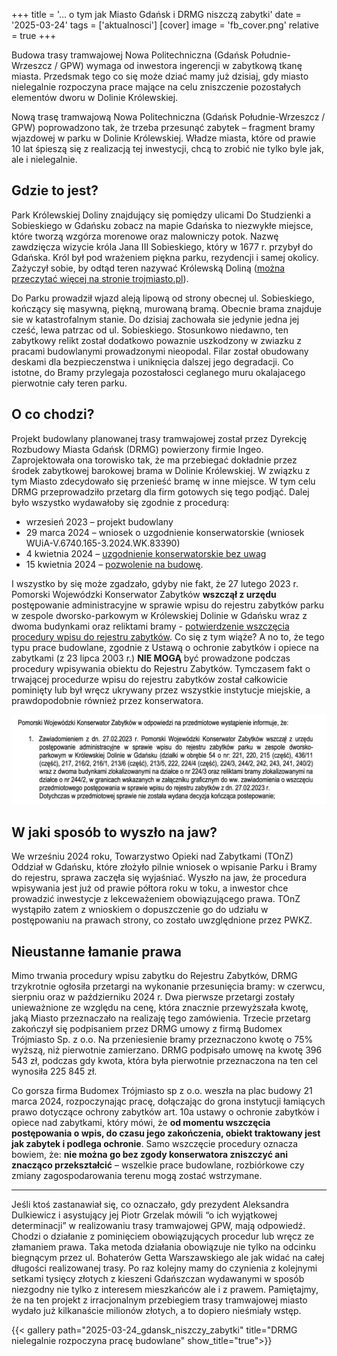 +++
title = '… o tym jak Miasto Gdańsk i DRMG niszczą zabytki'
date = '2025-03-24'
tags = ['aktualnosci']
[cover]
    image = 'fb_cover.png' 
    relative = true
+++

Budowa trasy tramwajowej Nowa Politechniczna (Gdańsk Południe-Wrzeszcz / GPW) wymaga od inwestora ingerencji w zabytkową tkanę miasta. Przedsmak tego co się może dziać mamy już dzisiaj, gdy miasto nielegalnie rozpoczyna prace mające na celu zniszczenie pozostałych elementów dworu w Dolinie Królewskiej.

<!-- more -->

Nową trasę tramwajową Nowa Politechniczna (Gdańsk Południe-Wrzeszcz / GPW)  poprowadzono tak, że trzeba przesunąć zabytek – fragment bramy wjazdowej w parku w Dolinie Królewskiej. Władze miasta, które od prawie 10 lat śpieszą się z realizacją tej inwestycji, chcą to zrobić nie tylko byle jak, ale i nielegalnie.

## Gdzie to jest?

Park Królewskiej Doliny znajdujący się pomiędzy ulicami Do Studzienki a Sobieskiego w Gdańsku zobacz na mapie Gdańska to niezwykłe miejsce, które tworzą wzgórza morenowe oraz malowniczy potok. Nazwę zawdzięcza wizycie króla Jana III Sobieskiego, który w 1677 r. przybył do Gdańska. Król był pod wrażeniem piękna parku, rezydencji i samej okolicy. Zażyczył sobie, by odtąd teren nazywać Królewską Doliną ([można przeczytać więcej na stronie trojmiasto.pl](https://www.trojmiasto.pl/historia/Niezwykla-historia-Krolewskiej-Doliny-w-Gdansku-n136349.html)).

Do Parku prowadził wjazd aleją lipową od strony obecnej ul. Sobieskiego, kończący się masywną, piękną, murowaną bramą. Obecnie brama znajduje sie w katastrofalnym stanie. Do dzisiaj zachowała sie jedynie jedna jej cześć, lewa patrzac od ul. Sobieskiego. Stosunkowo niedawno, ten zabytkowy relikt został dodatkowo powaznie uszkodzony w zwiazku z pracami budowlanymi prowadzonymi nieopodal. Filar został obudowany deskami dla bezpieczenstwa i uniknięcia dalszej jego degradacji. Co istotne, do Bramy przylegaja pozostałosci ceglanego muru okalajacego pierwotnie cały teren parku.

## O co chodzi? 

Projekt budowlany planowanej trasy tramwajowej  został przez Dyrekcję Rozbudowy Miasta Gdańsk (DRMG) powierzony firmie Ingeo. Zaprojektowała ona torowisko tak, że  ma przebiegać dokładnie przez środek zabytkowej barokowej brama w Dolinie Królewskiej. W związku z tym Miasto zdecydowało się przenieść bramę w inne miejsce. W tym celu DRMG przeprowadziło przetarg dla firm gotowych się tego podjąć.  Dalej było wszystko wydawałoby się zgodnie z procedurą: 
* wrzesień 2023 – projekt budowlany 
* 29 marca 2024 – wniosek o uzgodnienie konserwatorskie (wniosek WUiA-V.6740.165-3.2024.WK.83390)
* 4 kwietnia 2024 – [uzgodnienie konserwatorskie bez uwag](2024-11-20_Konserwator_ZN.5152.133.2024.ReKo.pdf)  
* 15 kwietnia 2024 – [pozwolenie na budowę](2024-04-15_decyzja_pozwolenie_na_budowe.pdf). 

I wszystko by się może zgadzało, gdyby nie fakt, że 27 lutego 2023 r. Pomorski Wojewódzki Konserwator Zabytków **wszczął z urzędu** postępowanie administracyjne w sprawie wpisu do rejestru zabytków parku w zespole dworsko-parkowym w Królewskiej Dolinie w Gdańsku wraz z dwoma budynkami oraz reliktami bramy - [potwierdzenie wszczęcia procedury wpisu do rejestru zabytków](2024-10-07_UDIP_brama-konserwator_postepowania.pdf). Co się z tym wiąże? A no to, że tego typu prace budowlane, zgodnie z Ustawą o ochronie zabytków i opiece na zabytkami (z 23 lipca 2003 r.)  **NIE MOGĄ** być prowadzone podczas procedury wpisywania obiektu do Rejestru Zabytków. Tymczasem fakt o trwającej procedurze wpisu do rejestru zabytków został całkowicie pominięty lub był wręcz ukrywany przez wszystkie instytucje miejskie, a prawdopodobnie również przez konserwatora.

![Potwierdzenie wszczęcia procedury wpisu do rejestru zabytków](image.png)

## W jaki sposób to wyszło na jaw?

We wrześniu 2024 roku, Towarzystwo Opieki nad Zabytkami (TOnZ) Oddział w Gdańsku, które złożyło pilnie wniosek o wpisanie Parku i Bramy do rejestru, sprawa zaczęła się wyjaśniać. Wyszło na jaw, że procedura wpisywania jest już od prawie półtora roku w toku, a inwestor chce prowadzić inwestycje z lekceważeniem obowiązującego prawa. TOnZ wystąpiło zatem z wnioskiem  o dopuszczenie go do udziału w postępowaniu na prawach strony, co zostało uwzględnione przez PWKZ.

## Nieustanne łamanie prawa 

Mimo trwania procedury wpisu zabytku do Rejestru Zabytków, DRMG trzykrotnie ogłosiła przetargi na wykonanie przesunięcia bramy: w czerwcu, sierpniu oraz w październiku 2024 r. Dwa pierwsze przetargi zostały unieważnione ze względu na cenę, która znacznie przewyższała kwotę, jaką Miasto przeznaczało na realizaję tego zamówienia. Trzecie przetarg zakończył się podpisaniem przez DRMG umowy z firmą Budomex Trójmiasto Sp. z o.o. Na przeniesienie bramy przeznaczono kwotę o 75% wyższą, niż pierwotnie zamierzano. DRMG podpisało umowę na kwotę 396 543 zł, podczas gdy kwota, która była pierwotnie przeznaczona na ten cel wynosiła 225 845 zł. 

Co gorsza firma Budomex Trójmiasto sp z o.o. weszła na plac budowy 21 marca 2024, rozpoczynając pracę, dołączając do grona instytucji łamiących prawo dotyczące ochrony zabytków art. 10a ustawy o ochronie zabytków i opiece nad zabytkami, który mówi, że **od momentu wszczęcia postępowania o wpis, do czasu jego zakończenia, obiekt traktowany jest jak zabytek i podlega ochronie**. Samo wszczęcie procedury oznacza bowiem, że: **nie można go bez zgody konserwatora zniszczyć ani znacząco przekształcić** – wszelkie prace budowlane, rozbiórkowe czy zmiany zagospodarowania terenu mogą zostać wstrzymane. 

---

Jeśli ktoś zastanawiał się, co oznaczało, gdy prezydent Aleksandra Dulkiewicz i asystujący jej Piotr Grzelak mówili “o ich wyjątkowej determinacji” w realizowaniu trasy tramwajowej GPW, mają odpowiedź. Chodzi o działanie z pominięciem obowiązujących procedur lub wręcz ze złamaniem prawa. Taka metoda działania obowiązuje nie tylko na odcinku biegnącym przez ul. Bohaterów Getta Warszawskiego ale jak widać na całej długości realizowanej trasy. Po raz kolejny mamy do czynienia z kolejnymi setkami tysięcy złotych z kieszeni Gdańszczan wydawanymi w sposób niezgodny nie tylko z interesem mieszkańców ale i z prawem. Pamiętajmy, że na ten projekt z irracjonalnym przebiegiem trasy tramwajowej miasto wydało już kilkanaście milionów złotych, a to dopiero nieśmiały wstęp.  



{{< gallery path="2025-03-24_gdansk_niszczy_zabytki" title="DRMG nielegalnie rozpoczyna pracę budowlane" show_title="true">}}
